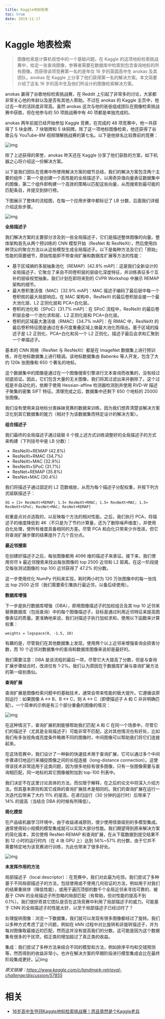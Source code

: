 ```yaml
---
title: Kaggle地标检索
toc: true
date: 2019-11-17
---
```

# Kaggle 地表检索



> 图像检索是计算机视觉中的一个基础问题。在 Kaggle 的这项地标检索挑战赛中，给定一张查询图像，参赛者需要在数据库中检索到包含查询地标的所有图像。而获得该项竞赛第一名的是年仅 16 岁的英国高中生 anokas 及其团队，anokas 在 Kaggle 上分享了他们获得第一名的解决方案。本文简要介绍了这名 16 岁的高中生及他们所设计的图像检索解决方案。



anokas 赢得了谷歌地标检索挑战赛，在 Reddit 上引起了非常多的讨论，大家都非常关心他的年龄以及是否有其他人帮助。不过在 anokas 的 Kaggle 主页中，他过去一年的活跃度非常高。虽然 anokas 这次与他的爸爸组成团队在图像检索挑战赛中获胜，但在他参与的 50 项挑战赛中有 40 项都是单独完成的。



anokas 两年前就已经开始参加 Kaggle 竞赛，在完成的 48 项竞赛中，他一共获得了 5 块金牌、7 块银牌和 5 块铜牌。除了这一项地标图像检索，他还获得了谷歌云与 YouTube-8M 视频理解挑战赛的第七名。以下是他排名比较靠前的竞赛：





![img](https://mmbiz.qpic.cn/mmbiz_png/KmXPKA19gW8htFuRpbBibmWIyTeRq4ic0B4v9ESm0OYYDdFZVC0wnPSmdBicJJKNo5MlPamSrhN7LW0L5WkqbvCDg/640?wx_fmt=png&tp=webp&wxfrom=5&wx_lazy=1&wx_co=1)



除了上述获得的荣誉，anokas 昨天还在 Kaggle 分享了他们获胜的方案，如下机器之心将介绍这一份解决方案。



以下是我们团队在竞赛中所使用解决方案的细节总结，我们的解决方案包含两个主要的组件：第一个是创建一个高性能的全局描述子，以用奇异值向量表征数据集中的图像，第二个组件即构建一个高效的策略以匹配这些向量，从而搜索到最可能的匹配条目，并提交到排行榜。



下图展示了整体的流程图，在每一个应用步骤中都标记了 LB 分数，后面我们详细介绍这些步骤。



![img](https://mmbiz.qpic.cn/mmbiz_png/KmXPKA19gW8htFuRpbBibmWIyTeRq4ic0BSEPXNrZWY4bMFBFQusSUm8oh6NAHAOLo9p4hV63oGIk20vkKDiaTIUQ/640?wx_fmt=png&tp=webp&wxfrom=5&wx_lazy=1&wx_co=1)



**全局描述子**



我们解决方案的主要部分涉及到一些全局描述子，它们是描述整体图像的向量。整体架构首先从两个预训练的 CNN 模型开始（ResNet 和 ResNeXt），然后使用四种顶尖的聚合方法以从这些模型生成全局描述子。以下是每种方法及它们「原始」性能的简要细节，原始性能即不带查询扩展和数据库扩展等方法的性能：



- 基于区域熵的多层抽象池化（REMAP）[42.8% mAP]：这是我们全新设计的全局描述子，它聚合了来自不同卷积层的层级化深度特征，并训练表征多个互补的层级视觉抽象。我们计划在即将来到的 CVPR Workshop 中展示 REMAP 架构的细节。
- 最大卷积激活值（MAC）[32.9% mAP]：MAC 描述子编码了最后层中每一个卷积核的最大局部响应。在 MAC 架构中，ResNeXt 的最后卷积层会接一个最大池化层、L2 正则化层和 PCA+白化层。
- 卷积的池化和（SPoC）[31.7% mAP]：在 SPoC 流程中，ResNeXt 的最后卷积层会接一个池化求和层、L2 正则化层和 PCA+白化层。
- 卷积的区域最大激活值（RMAC）[34.7% mAP]：在 RMAC 中，ResNeXt 的最后卷积特征图是通过在多尺度重叠区域上做最大池化而得出。基于区域的描述子是 L2 正则化、PCA+白化和另一个 L2 正则化，描述子最后会求和汇聚到一个单描述子。



基本的 CNN 网络（ResNet 与 ResNeXt）都是在 ImageNet 数据集上进行预训练，并在地标数据集上进行精调。该地标数据集由 Babenko 等人开发，包含了大约 120k 张图像和 650 个著名的地标。



这个数据集中的图像是通过在一个图像搜索引擎进行文本查询而收集的，没有经过彻底验证。因此，它们包含大量的无关图像，我们将其过滤出来并删除了。这个过程是半自动化的，依赖于使用 Hessian-affine 检测器检测到并使用 RVD-W 描述子聚集的密集 SIFT 特征。清理完成之后，数据集中还剩下 650 个地标的 25000 张图像。



我们没有使用来自地标分类姊妹竞赛的数据来训练，因为我们想弄清楚该解决方案泛化到其它数据集的能力（相对于为该数据集而特定设计的解决方案）。



**组合描述子**



我们最终的全局描述子通过级联 6 个按上述方式训练调整好的全局描述子的方式来构建（下列括号中是 LB 分数）：



- ResNeXt+REMAP (42.8%)
- ResNeXt+RMAC (34.7%)
- ResNeXt+MAC (32.9%)
- ResNeXt+SPoC (31.7%)
- ResNet+REMAP (35.8%)
- ResNet+MAC (30.4%)



我们将描述子通过固定的 L2 范数缩放，从而为每个描述子分配权重，并按下列方式级联描述子：



```
XG = [2× ResNeXt+REMAP; 1.5× ResNeXt+RMAC; 1.5× ResNeXt+MAC; 1.5× ResNeXt+SPoC; ResNet+MAC; ResNet+REMAP]
```



权重是点对点选取的，以反映每个方法的相对性能。之后，我们执行 PCA，将描述子的维度降低到 4K（不只是为了节约计算量，还为了删除噪声维度），并使用白化处理，使所有维度具备相同的方差。尽管 PCA 和白化只带来少许改进，但它将查询扩展步骤的结果提升了几个百分点。



**最近邻搜索**



在创建好描述子之后，每张图像都用 4096 维的描述子来表征。接下来，我们使用穷尽 k 最近邻搜索来找出每张图像的 top 2500 近邻和 L2 距离。在这一阶段提交每张测试图像的 top 100 近邻获得了 47.2% 的分数。



这一步使用优化 NumPy 代码来实现，耗时两小时为 120 万张图像中的每一张找出 top 2500 近邻（我们需要索引集执行最近邻，以备后续使用）。



**数据库增强**



下一步是执行数据库增强（DBA），即用图像描述子的加权组合及其 top 10 近邻来替换数据库（包括查询）中的每个图像描述子。目标是通过利用近邻特征来提高图像表征的质量。更准确地来说，我们对描述子执行加权求和，使用以下函数来计算权重：



```
weights = logspace(0, -1.5, 10)
```



有趣的是，尽管我们在其他数据集上发现，使用两个以上近邻来增强查询会损害分数，而 10 个近邻对数据集中的查询和数据库图像来说却是最好的。



我们需要注意：DBA 是该流程的最后一项，尽管它大大提高了分数，但是与查询扩展步骤结合时，改进仅有 1-2%。我们认为原因在于数据库扩展与查询扩展方法的第一级别类似。



**查询扩展**



查询扩展是图像检索问题中的基础技术，通常会带来性能的极大提升。它遵循该原则运行：如果图像 A <-> B、B <-> C，则 A <-> C（即使描述子 A 和 C 并非明确匹配）。一个简单的示例是有三个部分重叠的图像的情况：



![img](https://mmbiz.qpic.cn/mmbiz_jpg/KmXPKA19gW8htFuRpbBibmWIyTeRq4ic0BY2c5O9YE4czMNRhSzickEU3J4lMjxfGcBYHAUdX5Cic92nNXY5vLqUYA/640?wx_fmt=jpeg&tp=webp&wxfrom=5&wx_lazy=1&wx_co=1)



在这种情况下，查询扩展机制能够帮助我们匹配 A 和 C 在同一个场景中，尽管它们的描述子（尤其是全局描述子）可能非常不匹配。这对其他情况也有好处，比如我们有多张视角或亮度条件略微不同的图像时，中间图像可以帮助我们将它们连接起来。



在这场竞赛中，我们设计了一种新的快速技术用于查询扩展，它可以通过多个中间步骤递归地运行来捕捉图像之间的长程连接（long-distance connection）。这使得该技术非常适用于这类问题，因为很多地标有很多图像，只有一张图像需要与查询相匹配，同一地标的其它图像被附加到 top-100 列表中。



我们决定不在这里讨论具体的方法，而仅限于解释，在之后的论文中将深入介绍方法。但其基本原则和其它成熟的查询扩展技术是相同的。我们的查询扩展在运行一次迭代后带来了大约 11% 的提高，在递归运行（30 分钟的运行时）后带来了 14% 的提高（当结合 DBA 的时候有所降低）。



**简化模型**



在产品级机器学习环境中，由于收益递减原则，很少使用怪兽级别的多模型集成。通常使用较小规模的模型集成就可以实现大部分性能。我们期望得到原来解决方案的简化版本，其仅使用 ResNet-REMAP 和查询扩展，在从下载数据到提交结果不到 12 小时的运行时内（在 4 块 GPU 上）达到 56%~57% 的分数，由于它并不需要特定地为该竞赛进行训练，为此也带来了很多好处。



![img](https://mmbiz.qpic.cn/mmbiz_png/KmXPKA19gW8htFuRpbBibmWIyTeRq4ic0BDHmBibZgNJTv0icB0ZZmswEHR5SlnbdczVmbu0ugicwZVp5ciah1kwz1PQ/640?wx_fmt=png&tp=webp&wxfrom=5&wx_lazy=1&wx_co=1)

**未发挥作用的方法**



局部描述子（local descriptor）：在竞赛中，我们对此最为吃惊。我们尝试了多种基于不同局部描述子的方法，包括使用或不使用几何验证的方法，例如用于对我们的结果重排序（降低性能），或用于遍历顶部的数千个全局近邻来寻找可靠的、被基于 CNN 的全局描述子所忽略的局部匹配（有帮助，但对性能的提高不到 0.1%）。我们很好奇其它团队是否在这场竞赛中利用了局部描述子的威力。可能基于 CNN 的全局描述子的性能太好，以至于局部描述子已经过时了？



处理旋转图像：浏览一下数据集，我们就可以发现有很多图像都经过了旋转。我们以多种方式考虑了这个问题，例如在 kNN 过程中对比旋转和非旋转描述子，并为每对图像取最接近的匹配，然而这并没有提高我们的分数。这可能是因为这个数据集有很多的干扰项，假正类的增加超过了真正类的收益。



集成：我们尝试了多种方法来结合不同的模型和方法，例如排序平均和交错预测等，然而得到的收益非常小。也许在解决方案的早期阶段进行模型集成会比在最终阶段集成更好。![img](https://mmbiz.qpic.cn/mmbiz_png/KmXPKA19gW8Zfpicd40EribGuaFicDBCRH6IOu1Rnc4T3W3J1wE0j6kQ6GorRSgicib0fmNrj3yzlokup2jia9Z0YVeA/640?wx_fmt=png&tp=webp&wxfrom=5&wx_lazy=1&wx_co=1)



*原文链接：https://www.kaggle.com/c/landmark-retrieval-challenge/discussion/57855*


# 相关

- [16岁高中生夺冠Kaggle地标检索挑战赛！而且竟然是个Kaggle老兵](https://mp.weixin.qq.com/s?__biz=MzA3MzI4MjgzMw==&mid=2650743013&idx=1&sn=d88bb3ecdf0c6a3ed2ef566c3f4c60dc&chksm=871ae49bb06d6d8d1235bc89159be8167a6a1135a397172408e68b0878a4a70219d71a800b87&mpshare=1&scene=1&srcid=0531drlYfnLESY1zNhQI7cZT#rd)

